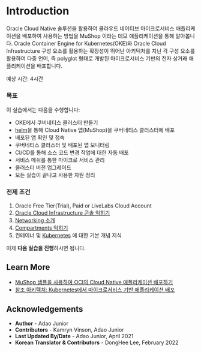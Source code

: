 # Introduction

Oracle Cloud Native 솔루션을 활용하여 클라우드 네이티브 마이크로서비스 애플리케이션을 배포하여 사용하는 방법을 MuShop 이라는 데모 애플리케이션을 통해 알아봅니다. Oracle Container Engine for Kubernetes(OKE)와 Oracle Cloud Infrastructure 구성 요소를 활용하는 확장성이 뛰어난 아키텍처를 지닌 각 구성 요소를 활용하여 다중 언어, 즉 polyglot 형태로 개발된 마이크로서비스 기반의 전자 상거래 애플리케이션을 배포합니다.

예상 시간: 4시간

### 목표

이 실습에서는 다음을 수행합니다:

* OKE에서 쿠버네티스 클러스터 만들기
* [helm](https://helm.sh/)을 통해 Cloud Native 앱(MuShop)을 쿠버네티스 클러스터에 배포
* 배포된 앱 확인 및 접속
* 쿠버네티스 클러스터 및 배포된 앱 모니터링
* CI/CD를 통해 소스 코드 변경 작업에 대한 자동 배포
* 서비스 메쉬를 통한 마이크로 서비스 관리
* 클러스터 버전 업그레이드
* 모든 실습이 끝나고 사용한 자원 정리

### 전제 조건

1. Oracle Free Tier(Trial), Paid or LiveLabs Cloud Account
1. [Oracle Cloud Infrastructure 콘솔 익히기](https://docs.us-phoenix-1.oraclecloud.com/Content/GSG/Concepts/console.htm)
1. [Networking 소개](https://docs.us-phoenix-1.oraclecloud.com/Content/Network/Concepts/overview.htm)
1. [Compartments 익히기](https://docs.us-phoenix-1.oraclecloud.com/Content/GSG/Concepts/concepts.htm)
1. 컨테이너 및 [Kubernetes](https://kubernetes.io/) 에 대한 기본 개념 지식

이제 **다음 실습을 진행**하시면 됩니다.


## Learn More

* [MuShop 샘플을 사용하여 OCI의 Cloud Native 애플리케이션 배포하기](https://oracle-quickstart.github.io/oci-cloudnative/)
* [참조 아키텍처: Kubernetes에서 마이크로서비스 기반 애플리케이션 배포](https://docs.oracle.com/en/solutions/cloud-native-ecommerce/index.html#GUID-CB180453-1F32-4465-8F27-EA7300ECF771)


## Acknowledgements

* **Author** - Adao Junior
* **Contributors** -  Kamryn Vinson, Adao Junior
* **Last Updated By/Date** - Adao Junior, April 2021
* **Korean Translator & Contributors** - DongHee Lee, February 2022
